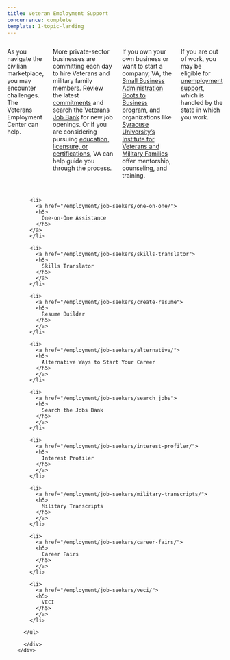 ```yaml
---
title: Veteran Employment Support
concurrence: complete
template: 1-topic-landing
---
```


<div class="main" role="main" markdown="0">

<div class="section one" markdown="0">
<div class="primary" markdown="0">
<div class="row" markdown="0">
<div class="small-12 columns usa-content" markdown="1">

As you navigate the civilian marketplace, you may encounter challenges. The Veterans Employment Center can help. 

More private-sector businesses are committing each day to hire Veterans and military family members. Review the latest [commitments](/employment/commitments) and search the [Veterans Job Bank](/employment/job-seekers/search_jobs) for new job openings. Or if you are considering pursuing [education, licensure, or certifications](/education/advanced-training-and-certifications/licensing-certification/), VA can help guide you through the process. 

If you own your own business or want to start a company, VA, the [Small Business Administration Boots to Business program](https://www.sba.gov/offices/headquarters/ovbd/resources/160511), and organizations like [Syracuse University’s Institute for Veterans and Military Families](http://vets.syr.edu/education/) offer mentorship, counseling, and training.

If you are out of work, you may be eligible for [unemployment support](http://careeronestop.org/site/american-job-center.aspx), which is handled by the state in which you work.


</div>
</div>
</div>


<div class="navigation">
  <div class="row">
    <div class="small-12 columns">
        <ul class="small-block-grid-1 medium-block-grid-3 cards small">

        <li>
          <a href="/employment/job-seekers/one-on-one/">
          <h5>
            One-on-One Assistance
          </h5>
        </a>
        </li>

        <li>
          <a href="/employment/job-seekers/skills-translator">
          <h5>
            Skills Translator
          </h5>
          </a>
        </li>  

        <li>
          <a href="/employment/job-seekers/create-resume">
          <h5>
            Resume Builder
          </h5>
          </a>
        </li>

        <li>
          <a href="/employment/job-seekers/alternative/">
          <h5>
            Alternative Ways to Start Your Career
          </h5>
          </a>
        </li>  

        <li>
          <a href="/employment/job-seekers/search_jobs">
          <h5>
            Search the Jobs Bank
          </h5>
          </a>
        </li>

        <li>
          <a href="/employment/job-seekers/interest-profiler/">
          <h5>
            Interest Profiler
          </h5>
          </a>
        </li>

        <li>
          <a href="/employment/job-seekers/military-transcripts/">
          <h5>
            Military Transcripts
          </h5>
          </a>
        </li>    

        <li>
          <a href="/employment/job-seekers/career-fairs/">
          <h5>
            Career Fairs
          </h5>
          </a>
        </li>   

        <li>
          <a href="/employment/job-seekers/veci/">
          <h5>
            VECI
          </h5>
          </a>
        </li>   

      </ul>

      </div>
    </div>  
  </div>
</div>
